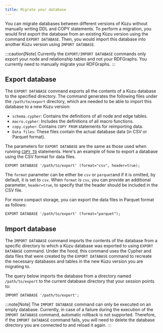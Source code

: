 ```yaml
---
title: Migrate your database
---
```


You can migrate databases between different versions of Kùzu without manually writing DDL and COPY statements.
To perform a migration, you would first export the database from an existing Kùzu version using the command `EXPORT DATABASE`.
Then, you would import this database into another Kùzu version using `IMPORT DATABASE`.

:::caution[Note]
Currently the `EXPORT/IMPORT DATABASE` commands only export your node and relationship
tables and not your RDFGraphs. You currently need to manually migrate your RDFGraphs.
:::

## Export database

The `EXPORT DATABASE` command exports all the contents of a Kùzu database to the specified directory.
The command generates the following files under the `/path/to/export` directory, which
are needed to be able to import this database to a new Kùzu version:  
- `schema.cypher`: Contains the definitions of all node and edge tables.
- `macro.cypher`: Includes the definitions of all macro functions.
- `copy.cypher`: Contains `COPY FROM` statements for reimporting data.
- `Data files`: These files contain the actual database data (in CSV or Parquet format).

The parameters for `EXPORT DATABASE` are the same as those used
when running [`COPY TO`](https://docs.kuzudb.com/export/csv) statements. Here's an example of how to export a database
using the CSV format for data files.

```cypher
EXPORT DATABASE '/path/to/export' (format="csv", header=true);
```

The `format` parameter can be either be `csv` or `parquet`and if it is omitted, by default, it is set to `csv`. 
When `format` is `csv`, you can provide an additional parameter, `header=true`, to specify that the header
should be included in the CSV file.

For more compact storage, you can export the data files in Parquet format as follows:

```cypher
EXPORT DATABASE '/path/to/export' (format="parquet");
```

## Import database

The `IMPORT DATABASE` command imports the contents of the database from a specific directory to which
a Kùzu database was exported to using `EXPORT DATABASE` command. Under the hood, this command uses the
Cypher and data files that were created by the `EXPORT DATABASE` command to recreate the necessary databases
and tables in the new Kùzu version you are migrating to.

The query below imports the database from a directory named `/path/to/export` to
the current database directory that your session points to:
```cypher
IMPORT DATABASE '/path/to/export';
```

:::note[Note]
The `IMPORT DATABASE` command can only be executed on an empty database.
Currently, in case of a failure during the execution of the `IMPORT DATABASE` command,
automatic rollback is not supported. Therefore, if the `IMPORT DATABASE` command fails, you will need to delete the 
database directory you are connected to and reload it again.
:::
